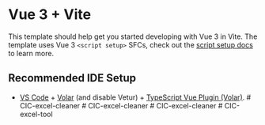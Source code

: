 # Vue 3 + Vite

This template should help get you started developing with Vue 3 in Vite. The template uses Vue 3 `<script setup>` SFCs, check out the [script setup docs](https://v3.vuejs.org/api/sfc-script-setup.html#sfc-script-setup) to learn more.

## Recommended IDE Setup

- [VS Code](https://code.visualstudio.com/) + [Volar](https://marketplace.visualstudio.com/items?itemName=Vue.volar) (and disable Vetur) + [TypeScript Vue Plugin (Volar)](https://marketplace.visualstudio.com/items?itemName=Vue.vscode-typescript-vue-plugin).
#   C I C - e x c e l - c l e a n e r  
 #   C I C - e x c e l - c l e a n e r  
 #   C I C - e x c e l - c l e a n e r  
 #   C I C - e x c e l - t o o l  
 